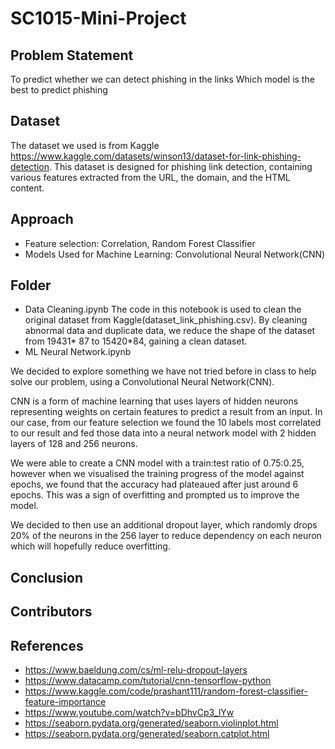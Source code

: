 # SC1015-Mini-Project
## Problem Statement
To predict whether we can detect phishing in the links
  Which model is the best to predict phishing

## Dataset
The dataset we used is from Kaggle https://www.kaggle.com/datasets/winson13/dataset-for-link-phishing-detection. This dataset is designed for phishing link detection, containing various features extracted from the URL, the domain, and the  HTML content. 
## Approach
- Feature selection: Correlation, Random Forest Classifier
- Models Used for Machine Learning: Convolutional Neural Network(CNN)
## Folder
- Data Cleaning.ipynb
  The code in this notebook is used to clean the original dataset from Kaggle(dataset_link_phishing.csv). By cleaning abnormal data and duplicate data, we reduce the shape of the dataset from 19431* 87 to 15420*84, gaining a clean dataset.
- ML Neural Network.ipynb

We decided to explore something we have not tried before in class to help solve our problem, using a Convolutional Neural Network(CNN).

CNN is a form of machine learning that uses layers of hidden neurons representing weights on certain features to predict a result from an input. In our case, from our feature selection we found the 10 labels most correlated to our result and fed those data into a neural network model with 2 hidden layers of 128 and 256 neurons.

We were able to create a CNN model with a train:test ratio of 0.75:0.25, however when we visualised the training progress of the model against epochs, we found that the accuracy had plateaued after just around 6 epochs. This was a sign of overfitting and prompted us to improve the model.

We decided to then use an additional dropout layer, which randomly drops 20% of the neurons in the 256 layer to reduce dependency on each neuron which will hopefully reduce overfitting.
## Conclusion
## Contributors
## References
- https://www.baeldung.com/cs/ml-relu-dropout-layers
- https://www.datacamp.com/tutorial/cnn-tensorflow-python
- https://www.kaggle.com/code/prashant111/random-forest-classifier-feature-importance
- https://www.youtube.com/watch?v=bDhvCp3_lYw
- https://seaborn.pydata.org/generated/seaborn.violinplot.html
- https://seaborn.pydata.org/generated/seaborn.catplot.html

